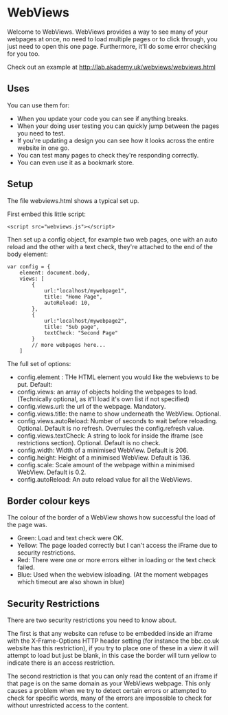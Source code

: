 WebViews
========

Welcome to WebViews.
WebViews provides a way to see many of your webpages at once,
no need to load multiple pages or to click through,
you just need to open this one page. Furthermore,
it'll do some error checking for you too.

Check out an example at http://lab.akademy.uk/webviews/webviews.html

Uses
----
You can use them for:

- When you update your code you can see if anything breaks.
- When your doing user testing you can quickly jump between the pages you need to test.
- If you're updating a design you can see how it looks across the entire website in one go.
- You can test many pages to check they're responding correctly.
- You can even use it as a bookmark store.

Setup
-----
The file webviews.html shows a typical set up.

First embed this little script:

    <script src="webviews.js"></script>

Then set up a config object, for example two web pages, one with an auto reload and the other with a text check, they're attached to the end of the body element:

    var config = {
        element: document.body,
        views: [
            {
                url:"localhost/mywebpage1",
                title: "Home Page",
                autoReload: 10,
            },
            {
                url:"localhost/mywebpage2",
                title: "Sub page",
                textCheck: "Second Page"
            }
            // more webpages here...
        ]

The full set of options:

- config.element : THe HTML element you would like the webviews to
 be put. Default: <body>
- config.views: an array of objects holding the webpages to load. (Technically optional, as it'll load it's own list if not specified)
 - config.views.url: the url of the webpage. Mandatory.
 - config.views.title: the name to show underneath the WebView. Optional.
 - config.views.autoReload: Number of seconds to wait before reloading. Optional. Default is no refresh. Overrules the config.refresh value.
 - config.views.textCheck: A string to look for inside the iframe (see restrictions section). Optional. Default is no check.
- config.width: Width of a minimised WebView. Default is 206.
- config.height: Height of a minimised WebView. Default is 136.
- config.scale: Scale amount of the webpage within a minimised WebView. Default is 0.2.
- config.autoReload: An auto reload value for all the WebViews.

Border colour keys
------------------
The colour of the border of a WebView shows how successful the load of the page was.

- Green: Load and text check were OK.
- Yellow: The page loaded correctly but I can't access the iFrame due to security restrictions.
- Red: There were one or more errors either in loading or the text check failed.
- Blue: Used when the webview isloading. (At the moment webpages which timeout are also shown in blue)


Security Restrictions
---------------------
There are two security restrictions you need to know about.

The first is that any website can refuse to be embedded inside an iframe with the X-Frame-Options HTTP header setting (for instance the bbc.co.uk website has this restriction), if you try to place one of these in a view it will attempt to load but just be blank, in this case the border will turn yellow to indicate there is an access restriction.

The second restriction is that you can only read the content of an iframe if that page is on the same domain as your WebViews webpage. This only causes a problem when we try to detect certain errors or attempted to check for specific words, many of the errors are impossible to check for without unrestricted access to the content.

